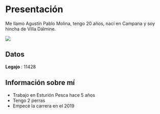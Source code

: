 # Presentación 

Me llamo Agustín Pablo Molina, tengo 20 años, nací en Campana y soy hincha de Villa Dálmine. 

![](https://i.imgur.com/B3w7uiR.jpg)

## Datos

**Legajo** : 11428

## Información sobre mí

- Trabajo en Esturión Pesca hace 5 años 
- Tengo 2 perras
- Empecé la carrera en el 2019
